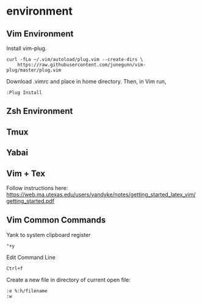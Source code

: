 # environment

## Vim Environment

Install vim-plug.

```
curl -fLo ~/.vim/autoload/plug.vim --create-dirs \
    https://raw.githubusercontent.com/junegunn/vim-plug/master/plug.vim
```

Download .vimrc and place in home directory. Then, in Vim run,

```
:Plug Install
```

## Zsh Environment

## Tmux 

## Yabai

## Vim + Tex

Follow instructions here:
https://web.ma.utexas.edu/users/vandyke/notes/getting_started_latex_vim/getting_started.pdf

## Vim Common Commands

Yank to system clipboard register
```
"+y
```

Edit Command Line
```
Ctrl+f
```

Create a new file in directory of current open file:
```
:e %:h/filename
:w
```

